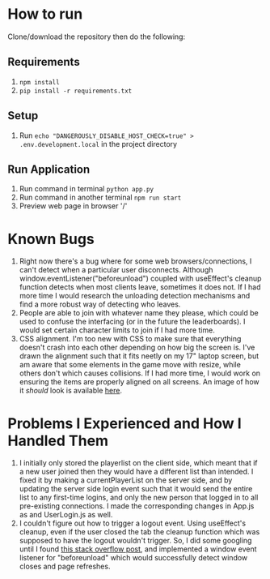 # How to run
Clone/download the repository then do the following:

## Requirements
1. `npm install`
2. `pip install -r requirements.txt`

## Setup
1. Run `echo "DANGEROUSLY_DISABLE_HOST_CHECK=true" > .env.development.local` in the project directory

## Run Application
1. Run command in terminal `python app.py`
2. Run command in another terminal `npm run start`
3. Preview web page in browser '/'

# Known Bugs
1. Right now there's a bug where for some web browsers/connections, I can't detect when a particular user disconnects. Although window.eventListener("beforeunload") coupled with useEffect's cleanup function detects when most clients leave, sometimes it does not. If I had more time I would research the unloading detection mechanisms and find a more robust way of detecting who leaves.
2. People are able to join with whatever name they please, which could be used to confuse the interfacing (or in the future the leaderboards). I would set certain character limits to join if I had more time.
3. CSS alignment. I'm too new with CSS to make sure that everything doesn't crash into each other depending on how big the screen is. I've drawn the alignment such that it fits neetly on my 17" laptop screen, but am aware that some elements in the game move with resize, while others don't which causes collisions. If I had more time, I would work on ensuring the items are properly aligned on all screens. An image of how it *should* look is available [here](https://imgur.com/a/nDlt3W6).

# Problems I Experienced and How I Handled Them
1. I initially only stored the playerlist on the client side, which meant that if a new user joined then they would have a different list than intended. I fixed it by making a currentPlayerList on the server side, and by updating the server side login event such that it would send the entire list to any first-time logins, and only the new person that logged in to all pre-existing connections. I made the corresponding changes in App.js as and UserLogin.js as well.
2. I couldn't figure out how to trigger a logout event. Using useEffect's cleanup, even if the user closed the tab the cleanup function which was supposed to have the logout wouldn't trigger. So, I did some googling until I found [this stack overflow post](https://stackoverflow.com/questions/65407028/how-to-detect-browser-tab-close-event-with-react-js), and implemented a window event listener for "beforeunload" which would successfully detect window closes and page refreshes.